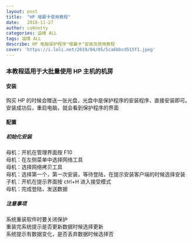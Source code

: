 ```yaml
---
layout: post
title:  "HP 增霸卡使用教程"
date:   2018-11-27 
author: co0ontty
categories: 运维 ALL
tags: 运维 ALL
describe: HP 电脑保护程序"增霸卡"安装及使用教程
cover: 'https://i.loli.net/2019/04/05/5ca6bbcd515f1.jpeg'
---
```


### 本教程适用于大批量使用 HP 主机的机房

#### 安装

购买 HP 的时候会赠送一张光盘，光盘中是保护程序的安装程序，直接安装即可。  
安装成功后，重启电脑，就会看到保护程序的界面   

#### 配置

##### 初始化安装

母机：开机在管理界面按 F10  
母机：在左侧菜单中选择网络工具  
母机：选择网络拷贝工具  
母机：选择第一个，第一次安装，等待登陆，在提示安装客户端的时候选择安装    
子机：开机在提示界面按 ctrl+H 进入接受模式  
母机：完成登陆，发送数据  

##### 注意事项

系统重装软件时要关闭保护  
重装完系统提示是否更新数据时候选择更新  
系统提示有数据变化，是否丢弃数据时候选择否  

